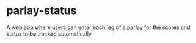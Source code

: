 # parlay-status
A web app where users can enter each leg of a parlay for the scores and status to be tracked automatically
